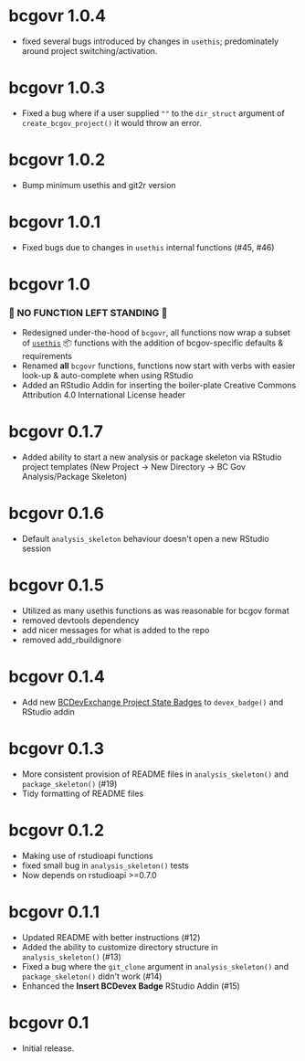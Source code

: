 # bcgovr 1.0.4

* fixed several bugs introduced by changes in `usethis`; predominately around project switching/activation.

# bcgovr 1.0.3

* Fixed a bug where if a user supplied `""` to the `dir_struct` argument 
of `create_bcgov_project()` it would throw an error.

# bcgovr 1.0.2

* Bump minimum usethis and git2r version

# bcgovr 1.0.1

* Fixed bugs due to changes in `usethis` internal functions (#45, #46)

# bcgovr 1.0
### 🎉 NO FUNCTION LEFT STANDING 🎉
* Redesigned under-the-hood of `bcgovr`, all functions now wrap a subset of [`usethis`](https://cran.r-project.org/package=usethis) 📦 functions with the addition of bcgov-specific defaults & requirements
* Renamed **all** `bcgovr` functions, functions now start with verbs with easier look-up & auto-complete when using RStudio
* Added an RStudio Addin for inserting the boiler-plate Creative Commons Attribution 4.0 International License header

# bcgovr 0.1.7
* Added ability to start a new analysis or package skeleton via RStudio project templates 
  (New Project -> New Directory -> BC Gov Analysis/Package Skeleton)

# bcgovr 0.1.6
* Default `analysis_skeleton` behaviour doesn't open a new RStudio session

# bcgovr 0.1.5
* Utilized as many usethis functions as was reasonable for bcgov format
* removed devtools dependency
* add nicer messages for what is added to the repo
* removed add_rbuildignore

# bcgovr 0.1.4
* Add new [BCDevExchange Project State Badges](https://github.com/BCDevExchange/assets/blob/master/README.md) to `devex_badge()` and RStudio addin

# bcgovr 0.1.3
* More consistent provision of README files in `analysis_skeleton()` and `package_skeleton()` (#19)
* Tidy formatting of README files

# bcgovr 0.1.2
* Making use of rstudioapi functions
* fixed small bug in `analysis_skeleton()` tests
* Now depends on rstudioapi >=0.7.0

# bcgovr 0.1.1

* Updated README with better instructions (#12)
* Added the ability to customize directory structure in `analysis_skeleton()` (#13)
* Fixed a bug where the `git_clone` argument in `analysis_skeleton()` and `package_skeleton()` didn't work (#14)
* Enhanced the **Insert BCDevex Badge** RStudio Addin (#15)

# bcgovr 0.1

* Initial release.



